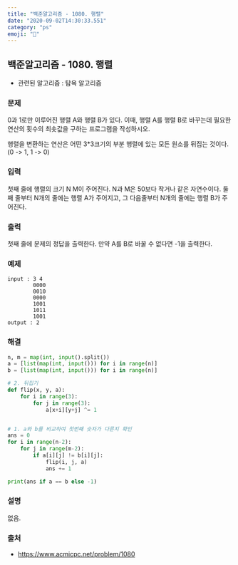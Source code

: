 ```yaml
---
title: "백준알고리즘 - 1080. 행렬"
date: "2020-09-02T14:30:33.551"
category: "ps"
emoji: "🌄"
---
```


## 백준알고리즘 - 1080. 행렬

- 관련된 알고리즘 : 탐욕 알고리즘

### 문제

0과 1로만 이루어진 행렬 A와 행렬 B가 있다. 이때, 행렬 A를 행렬 B로 바꾸는데 필요한 연산의 횟수의 최솟값을 구하는 프로그램을 작성하시오.

행렬을 변환하는 연산은 어떤 3*3크기의 부분 행렬에 있는 모든 원소를 뒤집는 것이다. (0 -> 1, 1 -> 0)

### 입력

첫째 줄에 행렬의 크기 N M이 주어진다. N과 M은 50보다 작거나 같은 자연수이다. 둘째 줄부터 N개의 줄에는 행렬 A가 주어지고, 그 다음줄부터 N개의 줄에는 행렬 B가 주어진다.

### 출력

첫째 줄에 문제의 정답을 출력한다. 만약 A를 B로 바꿀 수 없다면 -1을 출력한다.

### 예제

```
input : 3 4
        0000
        0010
        0000
        1001
        1011
        1001
output : 2
```

### 해결 

```python
n, m = map(int, input().split())
a = [list(map(int, input())) for i in range(n)]
b = [list(map(int, input())) for i in range(n)]

# 2. 뒤집기
def flip(x, y, a):
    for i in range(3):
        for j in range(3):
            a[x+i][y+j] ^= 1


# 1. a와 b를 비교하여 첫번째 숫자가 다른지 확인
ans = 0
for i in range(n-2):
    for j in range(m-2):
        if a[i][j] != b[i][j]:
            flip(i, j, a)
            ans += 1

print(ans if a == b else -1)
```

### 설명

없음.

### 출처

- https://www.acmicpc.net/problem/1080
